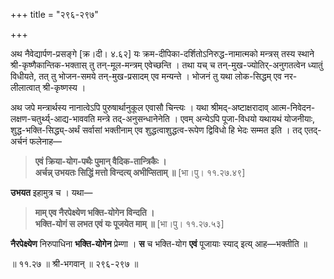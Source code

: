 +++
title = "२९६-२९७"

+++

अथ नैवेद्यार्पण-प्रसङ्गे [क्र।दी। ४.६२] यः क्रम-दीपिका-दर्शितोऽनिरुद्ध-नामात्मको मन्त्रस् तस्य स्थाने श्री-कृष्णैकान्तिक-भक्तास् तु तन्-मूल-मन्त्रम् एवेच्छन्ति । तथा यच् च तन्-मुख-ज्योतिर्-अनुगतत्वेन ध्यातुं विधीयते, तत् तु भोजन-समये तन्-मुख-प्रसादम् एव मन्यन्ते । भोजनं तु यथा लोक-सिद्धम् एव नर-लीलात्वात् श्री-कृष्णस्य ।

अथ जपे मन्त्रार्थस्य नानात्वेऽपि पुरुषार्थानुकूल एवासौ चिन्त्यः । यथा श्रीमद्-अष्टाक्षरादाव् आत्म-निवेदन-लक्षण-चतुर्थ्य्-आद्य-भाववति मन्त्रे तद्-अनुसन्धानेनेति । एवम् अन्येऽपि पूजा-विधयो यथायथं योजनीयाः, शुद्ध-भक्ति-सिद्ध्य्-अर्थं सर्वासां भक्तीनाम् एव शुद्धत्वाशुद्धत्व-रूपेण द्विविधो हि भेदः सम्मत इति । तद् एतद्-अर्चनं फलेनाह—


> **एवं क्रिया-योग-पथैः पुमान् वैदिक-तान्त्रिकैः ।**  
> **अर्चन्न् उभयतः सिद्धिं मत्तो विन्दत्य् अभीप्सिताम् ॥** [भा।पु। ११.२७.४९] 

**उभयत** इहामुत्र च । यथा—


> **माम् एव नैरपेक्ष्येण भक्ति-योगेन विन्दति ।**  
> **भक्ति-योगं स लभत एवं यः पूजयेत माम् ॥** [भा।पु। ११.२७.५३]

**नैरपेक्ष्येण** निरुपाधिना **भक्ति-योगेन** प्रेम्णा । **स** च भक्ति-योग **एवं** पूजायाः स्याद् इत्य् आह—भक्तीति ॥

॥ ११.२७ ॥ श्री-भगवान् ॥ २९६-२९७ ॥
